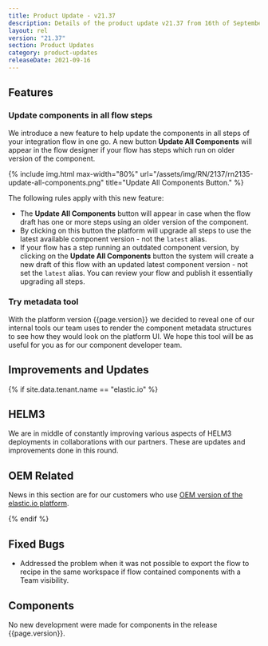 ```yaml
---
title: Product Update - v21.37
description: Details of the product update v21.37 from 16th of September 2021.
layout: rel
version: "21.37"
section: Product Updates
category: product-updates
releaseDate: 2021-09-16
---
```


## Features

### Update components in all flow steps

We introduce a new feature to help update the components in all steps of your
integration flow in one go. A new button **Update All Components** will appear
in the flow designer if your flow has steps which run on older version of the
component.

{% include img.html max-width="80%" url="/assets/img/RN/2137/rn2135-update-all-components.png" title="Update All Components Button." %}

The following rules apply with this new feature:

*   The **Update All Components** button will appear in case when the flow draft has one or more steps using an older version of the component.
*   By clicking on this button the platform will upgrade all steps to use the latest available component version - not the `latest` alias.
*   If your flow has a step running an outdated component version, by clicking on the **Update All Components** button the system will create a new draft of this flow with an updated latest component version - not set the `latest` alias. You can review your flow and publish it essentially upgrading all steps.

### Try metadata tool

With the platform version {{page.version}} we decided to reveal one of our internal
tools our team uses to render the component metadata structures to see how they would
look on the platform UI. We hope this tool will be as useful for you as for our component
developer team.

## Improvements and Updates

{% if site.data.tenant.name == "elastic.io" %}

## HELM3

We are in middle of constantly improving various aspects of HELM3 deployments in
collaborations with our partners. These are updates and improvements done in
this round.


## OEM Related

News in this section are for our customers who use
[OEM version of the elastic.io platform](https://www.elastic.io/saas-embedded-integration/).


{% endif %}

## Fixed Bugs

*   Addressed the problem when it was not possible to export the flow to recipe in the same workspace if flow contained components with a Team visibility.

## Components

No new development were made for components in the release {{page.version}}.
